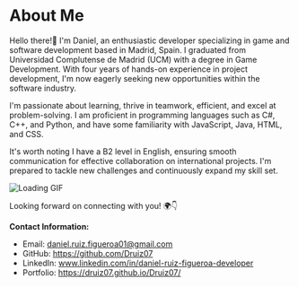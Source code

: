 # About Me

Hello there!🎉  I'm Daniel, an enthusiastic developer specializing in game and software development based in Madrid, Spain. I graduated from Universidad Complutense de Madrid (UCM) with a degree in Game Development. With four years of hands-on experience in project development, I'm now eagerly seeking new opportunities within the software industry.

I'm passionate about learning, thrive in teamwork, efficient, and excel at problem-solving. I am proficient in programming languages such as C#, C++, and Python, and have some familiarity with JavaScript, Java, HTML, and CSS.

It's worth noting I have a B2 level in English, ensuring smooth communication for effective collaboration on international projects. I'm prepared to tackle new challenges and continuously expand my skill set.

![Loading GIF](https://giphy.com/gifs/pacman-love-food-A8NkSPltT13H2)



Looking forward on connecting with you! 🌍👇

**Contact Information:**
- Email: daniel.ruiz.figueroa01@gmail.com
- GitHub: https://github.com/Druiz07
- LinkedIn: www.linkedin.com/in/daniel-ruiz-figueroa-developer
- Portfolio: https://druiz07.github.io/Druiz07/
